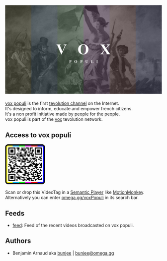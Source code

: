<a href="https://omega.gg/voxPopuli"><img src="voxPopuli.png" alt="voxPopuli" width="512px"></a>
---

[vox populi](https://omega.gg/voxPopuli) is the first [tevolution channel](https://omega.gg/about/channel) on the Internet.<br>
It's designed to inform, educate and empower french citizens.<br>
It's a non profit initiative made by people for the people.<br>
vox populi is part of the [vox](https://omega.gg/vox/sources) tevolution network.<br>

## Access to vox populi

<a href="dist/voxPopuliTag.png"><img src="dist/voxPopuliTag.png" alt="voxPopuliTag" width="128px"></a>

Scan or drop this VideoTag in a [Semantic Player](https://omega.gg/about/SemanticPlayer) like [MotionMonkey](https://omega.gg/MotionMonkey).<br>
Alternatively you can enter [omega.gg/voxPopuli](https://omega.gg/voxPopuli) in its search bar.

## Feeds

- [feed](playlist/feed.vbml): Feed of the recent videos broadcasted on vox populi.

## Authors

- Benjamin Arnaud aka [bunjee](https://bunjee.me) | <bunjee@omega.gg>
